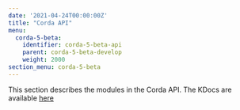 ```yaml
---
date: '2021-04-24T00:00:00Z'
title: "Corda API"
menu:
  corda-5-beta:
    identifier: corda-5-beta-api
    parent: corda-5-beta-develop
    weight: 2000
section_menu: corda-5-beta
---
```

This section describes the modules in the Corda API. The KDocs are available [here](/en/api-ref/corda/5.0-beta/modules/corda-serialization-5.0.0.190-DevPreview-2-javadoc/index.html)
